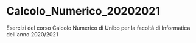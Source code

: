 # Calcolo_Numerico_20202021
Esercizi del corso Calcolo Numerico di Unibo per la facoltà di Informatica dell'anno 2020/2021
